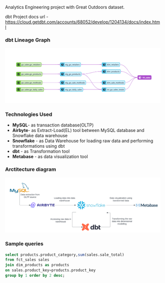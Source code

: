 Analytics Engineering project with Great Outdoors dataset.


dbt Project docs url - https://cloud.getdbt.com/accounts/68052/develop/1204134/docs/index.html

### dbt Lineage Graph
![dbt lineage graph](https://github.com/raghukovvuru/gosales_project/blob/59794233de70793faea8896882fc9c7ed2911950/dbt-graph.png?raw=true)

### Technologies Used
<ul>
  <li><strong>MySQL</strong>- as transaction database(OLTP)</li>
  <li><strong>Airbyte</strong>- as Extract-Load(EL) tool between MySQL database and Snowflake data warehouse</li>
  <li><strong>Snowflake</strong> - as Data Warehouse for loading raw data and performing transformations using dbt</li>
  <li><strong>dbt</strong> - as Transformation tool</li>
  <li><strong>Metabase</strong> - as data visualization tool</li>
</ul>

### Arctitecture diagram
![GoSales Data pipeline](https://github.com/raghukovvuru/gosales_project/blob/9b030b4faf1d1435e82a41655adeb88156481213/GoSales%20Analytics%20Architecture.svg?raw=true)


### Sample queries 
~~~~sql
select products.product_category,sum(sales.sale_total) 
from fct_sales sales 
join dim_products as products
on sales.product_key=products.product_key
group by 1 order by 2 desc;
~~~~
